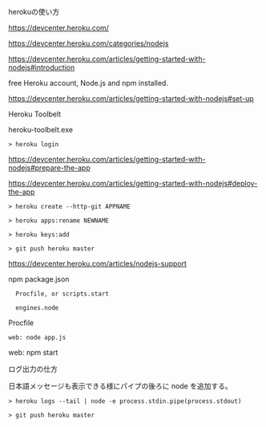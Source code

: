 herokuの使い方

https://devcenter.heroku.com/

https://devcenter.heroku.com/categories/nodejs

https://devcenter.heroku.com/articles/getting-started-with-nodejs#introduction

free Heroku account, 
Node.js and npm installed.


https://devcenter.heroku.com/articles/getting-started-with-nodejs#set-up

Heroku Toolbelt

heroku-toolbelt.exe

```
> heroku login
```

https://devcenter.heroku.com/articles/getting-started-with-nodejs#prepare-the-app

https://devcenter.heroku.com/articles/getting-started-with-nodejs#deploy-the-app

```
> heroku create --http-git APPNAME

> heroku apps:rename NEWNAME

> heroku keys:add

> git push heroku master
```

https://devcenter.heroku.com/articles/nodejs-support

npm package.json

```
  Procfile, or scripts.start
```

```
  engines.node
```

Procfile

```
web: node app.js
```

web: npm start

ログ出力の仕方

日本語メッセージも表示できる様にパイプの後ろに node を追加する。

```
> heroku logs --tail | node -e process.stdin.pipe(process.stdout)

> git push heroku master
```
